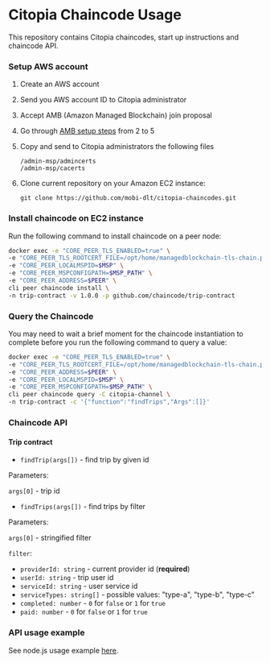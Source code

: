 # Citopia Chaincode Usage

This repository contains Citopia chaincodes, 
start up instructions and chaincode API.

### Setup AWS account

1. Create an AWS account
2. Send you AWS account ID to Citopia administrator
3. Accept AMB (Amazon Managed Blockchain) join proposal
4. Go through [AMB setup steps](https://docs.aws.amazon.com/managed-blockchain/latest/managementguide/get-started-create-endpoint.html) from 2 to 5
5. Copy and send to Citopia administrators the following files
    ```
    /admin-msp/admincerts
    /admin-msp/cacerts
    ```
6. Clone current repository on your Amazon EC2 instance:

   ```
   git clone https://github.com/mobi-dlt/citopia-chaincodes.git 
   ```

### Install chaincode on EC2 instance

Run the following command to install chaincode on a peer node:

```bash
docker exec -e "CORE_PEER_TLS_ENABLED=true" \
-e "CORE_PEER_TLS_ROOTCERT_FILE=/opt/home/managedblockchain-tls-chain.pem" \
-e "CORE_PEER_LOCALMSPID=$MSP" \
-e "CORE_PEER_MSPCONFIGPATH=$MSP_PATH" \
-e "CORE_PEER_ADDRESS=$PEER" \
cli peer chaincode install \
-n trip-contract -v 1.0.0 -p github.com/chaincode/trip-contract
```

### Query the Chaincode

You may need to wait a brief moment for the chaincode instantiation to complete before you run
 the following command to query a value:
 
```bash
docker exec -e "CORE_PEER_TLS_ENABLED=true" \
-e "CORE_PEER_TLS_ROOTCERT_FILE=/opt/home/managedblockchain-tls-chain.pem" \
-e "CORE_PEER_ADDRESS=$PEER" \
-e "CORE_PEER_LOCALMSPID=$MSP" \
-e "CORE_PEER_MSPCONFIGPATH=$MSP_PATH" \
cli peer chaincode query -C citopia-channel \
-n trip-contract -c '{"function":"findTrips","Args":[]}'
```

### Chaincode API

#### Trip contract

 * `findTrip(args[])` - find trip by given id
 
 Parameters: 
 
 `args[0]` - trip id

 * `findTrips(args[])` - find trips by filter
 
 Parameters: 

`args[0]` - stringified filter

`filter`:
 * `providerId: string` - current provider id (**required**)
 * `userId: string` - trip user id
 * `serviceId: string` - user service id
 * `serviceTypes: string[]` - possible values: "type-a", "type-b", "type-c"
 * `completed: number` - `0` for `false` or `1` for `true`
 * `paid: number` - `0` for `false` or `1` for `true`

    
### API usage example
 
See node.js usage example [here](./nodejs-server-example).
